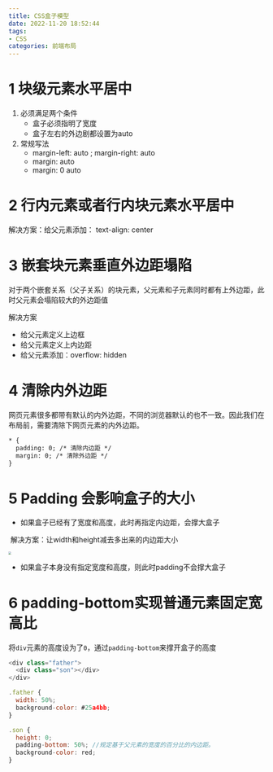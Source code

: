 ```yaml
---
title: CSS盒子模型
date: 2022-11-20 18:52:44
tags:
- CSS
categories: 前端布局
---
```


# 1 块级元素水平居中

1. 必须满足两个条件
   - 盒子必须指明了宽度
   - 盒子左右的外边剧都设置为auto
2. 常规写法
   - margin-left: auto ; margin-right: auto
   - margin: auto
   - margin: 0 auto

# 2 行内元素或者行内块元素水平居中

解决方案：给父元素添加： text-align: center

# 3 嵌套块元素垂直外边距塌陷

对于两个嵌套关系（父子关系）的块元素，父元素和子元素同时都有上外边距，此时父元素会塌陷较大的外边距值

解决方案

- 给父元素定义上边框
- 给父元素定义上内边距
- 给父元素添加：overflow: hidden

# 4 清除内外边距

网页元素很多都带有默认的内外边距，不同的浏览器默认的也不一致。因此我们在布局前，需要清除下网页元素的内外边距。

```html
* {
  padding: 0; /* 清除内边距 */
  margin: 0; /* 清除外边距 */
}
```

# 5 Padding 会影响盒子的大小

- 如果盒子已经有了宽度和高度，此时再指定内边距，会撑大盒子

​		解决方案：让width和height减去多出来的内边距大小

<img src="https://tva1.sinaimg.cn/large/008vxvgGly1h8bv0i7jx1j314g0u0aet.jpg" style="zoom: 33%;" />

- 如果盒子本身没有指定宽度和高度，则此时padding不会撑大盒子

# 6 padding-bottom实现普通元素固定宽高比

将`div`元素的高度设为了`0`，通过`padding-bottom`来撑开盒子的高度

```js
<div class="father">
  <div class="son"></div>
</div>
```

```js
.father {
  width: 50%;
  background-color: #25a4bb;
}

.son {
  height: 0;
  padding-bottom: 50%; //规定基于父元素的宽度的百分比的内边距。
  background-color: red;
}
```



